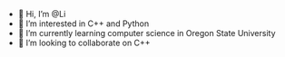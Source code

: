 - 👋 Hi, I’m @Li
- 👀 I’m interested in C++ and Python
- 🌱 I’m currently learning computer science in Oregon State University
- 💞️ I’m looking to collaborate on C++

<!---
RaymXnd/RaymXnd is a ✨ special ✨ repository because its `README.md` (this file) appears on your GitHub profile.
You can click the Preview link to take a look at your changes.
--->
